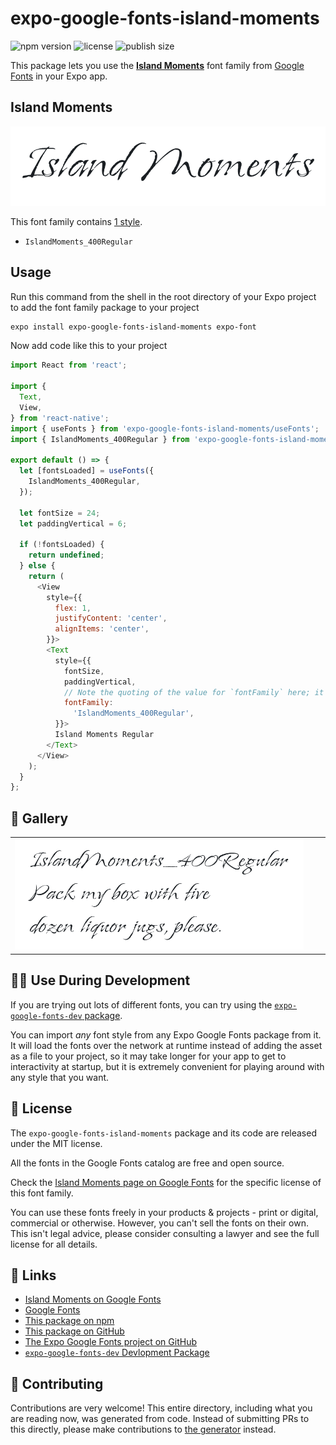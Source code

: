 # expo-google-fonts-island-moments

![npm version](https://flat.badgen.net/npm/v/expo-google-fonts-island-moments)
![license](https://flat.badgen.net/github/license/expo/google-fonts)
![publish size](https://flat.badgen.net/packagephobia/install/expo-google-fonts-island-moments)

This package lets you use the [**Island Moments**](https://fonts.google.com/specimen/Island+Moments) font family from [Google Fonts](https://fonts.google.com/) in your Expo app.

## Island Moments

![Island Moments](./font-family.png)

This font family contains [1 style](#-gallery).

- `IslandMoments_400Regular`

## Usage

Run this command from the shell in the root directory of your Expo project to add the font family package to your project
```sh
expo install expo-google-fonts-island-moments expo-font
```

Now add code like this to your project
```js
import React from 'react';

import {
  Text,
  View,
} from 'react-native';
import { useFonts } from 'expo-google-fonts-island-moments/useFonts';
import { IslandMoments_400Regular } from 'expo-google-fonts-island-moments/400Regular';

export default () => {
  let [fontsLoaded] = useFonts({
    IslandMoments_400Regular,
  });

  let fontSize = 24;
  let paddingVertical = 6;

  if (!fontsLoaded) {
    return undefined;
  } else {
    return (
      <View
        style={{
          flex: 1,
          justifyContent: 'center',
          alignItems: 'center',
        }}>
        <Text
          style={{
            fontSize,
            paddingVertical,
            // Note the quoting of the value for `fontFamily` here; it expects a string!
            fontFamily:
              'IslandMoments_400Regular',
          }}>
          Island Moments Regular
        </Text>
      </View>
    );
  }
};

```

## 🔡 Gallery


||||
|-|-|-|
|![IslandMoments_400Regular](.//400Regular/IslandMoments_400Regular.ttf.png)||||


## 👩‍💻 Use During Development

If you are trying out lots of different fonts, you can try using the [`expo-google-fonts-dev` package](https://github.com/freeboub/google-fonts/tree/master/font-packages/dev#readme).

You can import *any* font style from any Expo Google Fonts package from it. It will load the fonts
over the network at runtime instead of adding the asset as a file to your project, so it may take longer
for your app to get to interactivity at startup, but it is extremely convenient
for playing around with any style that you want.

## 📖 License

The `expo-google-fonts-island-moments` package and its code are released under the MIT license.

All the fonts in the Google Fonts catalog are free and open source.

Check the [Island Moments page on Google Fonts](https://fonts.google.com/specimen/Island+Moments) for the specific license of this font family.

You can use these fonts freely in your products & projects - print or digital, commercial or otherwise. However, you can't sell the fonts on their own. This isn't legal advice, please consider consulting a lawyer and see the full license for all details.

## 🔗 Links

- [Island Moments on Google Fonts](https://fonts.google.com/specimen/Island+Moments)
- [Google Fonts](https://fonts.google.com/)
- [This package on npm](https://www.npmjs.com/package/expo-google-fonts-island-moments)
- [This package on GitHub](https://github.com/freeboub/google-fonts/tree/master/font-packages/island-moments)
- [The Expo Google Fonts project on GitHub](https://github.com/freeboub/google-fonts)
- [`expo-google-fonts-dev` Devlopment Package](https://github.com/freeboub/google-fonts/tree/master/font-packages/dev)

## 🤝 Contributing

Contributions are very welcome! This entire directory, including what you are reading now, was generated from code. Instead of submitting PRs to this directly, please make contributions to [the generator](https://github.com/freeboub/google-fonts/tree/master/packages/generator) instead.
